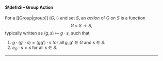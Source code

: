 #### $\defn$ – Group Action
For a [[Group|group]] $(G, \cdot)$ and set $S$, an *action* of $G$ on $S$ is a function $$G \times S \to S,$$ typically written as $(g,s) \mapsto g \cdot s$, such that
1. $g \cdot (g' \cdot s) = (g g') \cdot s$ for all $g,g' \in G$ and $s\in S$. 
2. $e_G \cdot s = s$ for all $s \in S$.
***